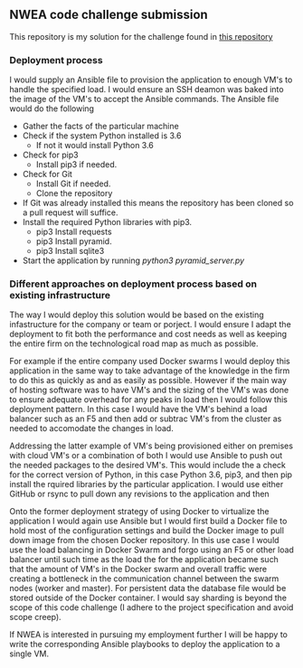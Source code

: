 ## NWEA code challenge submission

This repository is my solution for the challenge found in [this repository](https://github.com/nwea-techops/blogpostapi)

### Deployment process

I would supply an Ansible file to provision the application to enough VM's to handle the specified load.  I would ensure an SSH deamon was baked into the image of the VM's to accept the Ansible commands.
The Ansible file would do the following
* Gather the facts of the particular machine
* Check if the system Python installed is 3.6
  * If not it would install Python 3.6
* Check for pip3
  * Install pip3 if needed.
* Check for Git
  * Install Git if needed.
  * Clone the repository
* If Git was already installed this means the repository has been cloned so a pull request will suffice.
* Install the required Python libraries with pip3.
  * pip3 Install requests
  * pip3 Install pyramid.
  * pip3 Install sqlite3
* Start the application by running *python3 pyramid_server.py*

### Different approaches on deployment process based on existing infrastructure

The way I would deploy this solution would be based on the existing infastructure for the company or team or porject.  I would ensure I adapt the deployment to fit both the performance and cost needs as well as keeping the entire firm on the technological road map as much as possible.  

For example if the entire company used Docker swarms I would deploy this application in the same way to take advantage of the knowledge in the firm to do this as quickly as and as easily as possible.  However if the main way of hosting software was to have VM's and the sizing of the VM's was done to ensure adequate overhead for any peaks in load then I would follow this deployment pattern.  In this case I would have the VM's behind a load balancer such as an F5 and then add or subtrac VM's from the cluster as needed to accomodate the changes in load.  

Addressing the latter example of VM's being provisioned either on premises with cloud VM's or a combination of both I would use Ansible to push out the needed packages to the desired VM's.  This would include the a check for the correct version of Python, in this case Python 3.6, pip3, and then pip install the rquired libraries by the particular application.  I would use either GitHub or rsync to pull down any revisions to the application and then 

Onto the former deployment strategy of using Docker to virtualize the application I would again use Ansible but I would first build a Docker file to hold most of the configuration settings and build the Docker image to pull down image from the chosen Docker repository.  In this use case I would use the load balancing in Docker Swarm and forgo using an F5 or other load balancer until such time as the load the for the application became such that the amount of VM's in the Docker swarm and overall traffic were creating a bottleneck in the communication channel between the swarm nodes (worker and master).  For persistent data the database file would be stored outside of the Docker container.  I would say sharding is beyond the scope of this code challenge (I adhere to the project specification and avoid scope creep).

If NWEA is interested in pursuing my employment further I will be happy to write the corresponding Ansible playbooks to deploy the application to a single VM.  